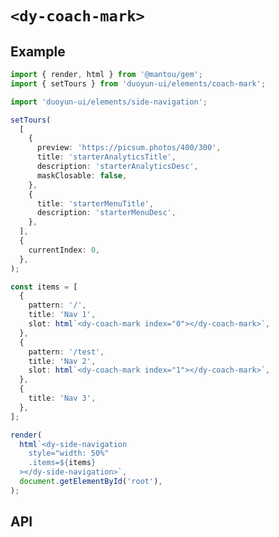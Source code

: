 # `<dy-coach-mark>`

## Example

<gbp-sandpack dependencies="@mantou/gem,duoyun-ui">

```ts
import { render, html } from '@mantou/gem';
import { setTours } from 'duoyun-ui/elements/coach-mark';

import 'duoyun-ui/elements/side-navigation';

setTours(
  [
    {
      preview: 'https://picsum.photos/400/300',
      title: 'starterAnalyticsTitle',
      description: 'starterAnalyticsDesc',
      maskClosable: false,
    },
    {
      title: 'starterMenuTitle',
      description: 'starterMenuDesc',
    },
  ],
  {
    currentIndex: 0,
  },
);

const items = [
  {
    pattern: '/',
    title: 'Nav 1',
    slot: html`<dy-coach-mark index="0"></dy-coach-mark>`,
  },
  {
    pattern: '/test',
    title: 'Nav 2',
    slot: html`<dy-coach-mark index="1"></dy-coach-mark>`,
  },
  {
    title: 'Nav 3',
  },
];

render(
  html`<dy-side-navigation
    style="width: 50%"
    .items=${items}
  ></dy-side-navigation>`,
  document.getElementById('root'),
);
```

</gbp-sandpack>

## API

<gbp-api src="/src/elements/coach-mark.ts"></gbp-api>
